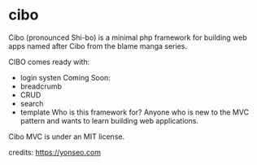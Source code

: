 # cibo
Cibo (pronounced Shi-bo) is a minimal php framework for building web apps named after Cibo from the blame manga series.

CIBO comes ready with:
- login systen
Coming Soon:
- breadcrumb
- CRUD
- search
- template
Who is this framework for?
Anyone who is new to the MVC pattern and wants to learn building web applications.

Cibo MVC is under an MIT license.

credits: 
https://yonseo.com

